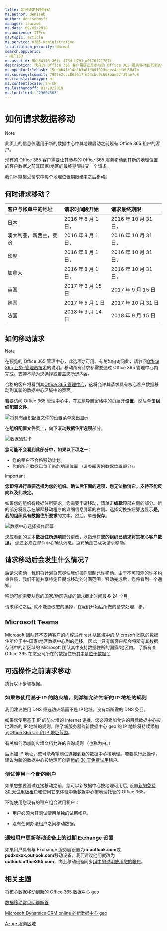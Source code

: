 ```yaml
---
title: 如何请求数据移动
ms.author: deniseb
author: denisebmsft
manager: laurawi
ms.date: 09/05/2018
ms.audience: ITPro
ms.topic: article
ms.service: o365-administration
localization_priority: Normal
search.appverid:
- MET150
ms.assetid: 5bb64310-36fc-473d-b791-a0176f21707f
description: 现有的 Office 365 客户需要让其参与的 Office 365 服务移动到其新的地理位置的客户数据之前其国家/地区的最终期限提交一个请求。
ms.openlocfilehash: 15edbb41c14a1b3061d0d1923eeec4defab58a7b
ms.sourcegitcommit: 792fe2ccc860517fe3dcbc9c668bae97f39ae7c8
ms.translationtype: MT
ms.contentlocale: zh-CN
ms.lasthandoff: 01/29/2019
ms.locfileid: "29604503"
---
```

# <a name="how-to-request-your-data-move"></a>如何请求数据移动

> [!NOTE]
> 此页上的信息仅适用于新的数据中心中其地理启动之前现有 Office 365 租户的客户。 
  
现有的 Office 365 客户需要让其参与的 Office 365 服务移动到其新的地理位置的客户数据之前其国家/地区的最终期限提交一个请求。 
  
我们不能接受请求中每个地理位置期限结束之后移动。 
  
## <a name="when-can-i-request-a-move"></a>何时请求移动？

|**客户与帐单中的地址**|**请求时间段开始**|**请求最终期限**|
|:-----|:-----|:-----|
|日本  <br/> |2016 年 8 月 1日，  <br/> |2016 年 10 月 31日，  <br/> |
|澳大利亚，新西兰，斐济  <br/> |2016 年 8 月 1日，  <br/> |2016 年 10 月 31日，  <br/> |
|印度  <br/> |2016 年 8 月 1日，  <br/> |2016 年 10 月 31日，  <br/> |
|加拿大  <br/> |2016 年 8 月 1日，  <br/> |2016 年 10 月 31日，  <br/> |
|英国  <br/> |2017 年 3 月 15 日  <br/> |2017 年 9 月 15 日  <br/> |
|韩国  <br/> |2017 年 5 月 1 日  <br/> |2017 年 10 月 31 日  <br/> |
|法国  <br/> |2018 年 3 月 14 日  <br/> |2018 年 9 月 15 日  <br/> |
   
## <a name="how-to-request-a-move"></a>如何移动请求

> [!NOTE]
> 在预览的 Office 365 管理中心，此选项才可用。有关如何访问此，请参阅[Office 365 业务-管理员技术](https://aka.ms/365admin)的说明。移动所有请求都需要通过 Office 365 管理中心内完成。支持不能为您选择或覆盖您所选内容。 
  
合格的客户将看到其[Office 365 管理中心](https://aka.ms/365admin)，这将允许其请求具有核心客户数据移动到其新的数据中心区域中的页面。  
  
若要访问 Office 365 管理中心中，在左侧导航窗格中的页展开**设置**，然后单击**组织配置文件**。
  
![将具有组织配置文件的设置菜单突出显示](media/22799fac-32b4-4f79-ae60-3f6ffb7cfbd7.png)
  
在**组织配置文件**页上，向下滚动**数据住所选项**部分。 
  
![数据派驻卡](media/fdb02cd0-825d-4d9e-bb35-6f806282884f.png)
  
**您可能不会看到此部分中，如果以下项之一**：
- 您的租户不合格移动计划。 
- 您的所有数据已位于新的地理位置 （请参阅页的数据位置部分）。 
  
> [!IMPORTANT]
> **您即将进行重要选择为您的组织。确认后下面的选项，您无法撤消它。支持不能反向以及此决定。**
  
如果您的组织有数据住所要求，您需要申请移动，请单击**编辑**顶部右侧的部分。新的部分将显示在解释移动程序的详细信息屏幕的右侧。选择切换按钮旁边显示**是，我的组织具有数据住所要求**的文本。然后，单击**保存**。
  
![数据中心选择操作屏幕](media/f97ab8d2-b0e1-49bf-9d6b-bf75f3081233.png)
  
您应看到的文本**数据住所选项**部分更改，以指示在**您的组织已请求将其核心客户数据。** 您还必须在邮件中心确认消息。这将确定已成功请求移动。 


  
## <a name="what-happens-after-requesting-a-move"></a>请求移动后会发生什么情况？

后请求移动，我们将计划将您尽快我们操作限制允许移动。由于不可预测的许多约束性质，我们不能共享特定日期或移动的时间范围。移动完成后，您将看到一个通知。
  
移动可能需要从您的国家/地区完成的请求截止时间最多 24 个月。
  
请求移动之后, 就不能更改您的选择，在我们开始后所做的请求处理，移。
  
## <a name="microsoft-teams"></a>Microsoft Teams

Microsoft 团队还不支持客户的内容进行 rest 从区域中的 Microsoft 团队的数据住所位于中-国家/地区数据中心到的迁移。 因此，只有新客户都会将所有其数据存储中的新区域的 Microsoft 团队其中支持数据住所的国家/地区内。 了解有关 Office 365 在您公司所在的数据住所[其中是位于数据？](https://products.office.com/where-is-your-data-located)   

## <a name="optional-actions-before-you-request-a-move"></a>可选操作之前请求移动

执行以下步骤根据。
  
### <a name="if-you-use-an-ip-based-firewall-add-allow-rules-for-the-new-ip-addresses"></a>如果您使用基于 IP 的防火墙，则添加允许为新的 IP 地址的规则

我们建议使用 DNS 筛选防火墙而不是 IP 地址。没有新所需的 DNS 条目。
  
如果您使用基于 IP 的防火墙的 Internet 连接，您必须添加允许的目标数据中心按地理新的 IP 地址的规则。除了新服务器的新数据中心 geo 的 IP 地址将持续添加到[Office 365 Url 和 IP 地址范围](https://go.microsoft.com/fwlink/p/?LinkId=229631)。
  
有关如何添加防火墙文档允许的咨询规则 （也称为白。）
  
后添加 IP 地址，您可能希望测试连接到新的数据中心按地理。若要执行此操作，建议为新的数据中心按地理可创建[新的 30 天免费试用](https://go.microsoft.com/fwlink/?LinkId=522463)租户。 
  
### <a name="test-using-a-new-tenant"></a>测试使用一个新的租户

如果您想要测试连接移动之前，您可以新数据中心按地理可用后, 设置[新的免费 30 天试用版租户](https://go.microsoft.com/fwlink/?LinkId=522463)和使用它来体验中新数据中心按地理托管的 Office 365。 
  
不能使用您现有的租户组合试用租户：
  
- 用户必须为其测试使用单独的试用帐户。
    
- 没有任何办法租户之间移动数据。
    
### <a name="notify-users-to-update-out-of-date-exchange-settings-on-mobile-devices"></a>通知用户更新移动设备上的过期 Exchange 设置

如果用户具有与 Exchange 服务器设置为**m.outlook.com**或**podxxxxx.outlook.com**移动设备，我们建议他们就改为**outlook.office365.com**，向上移动设备同步[组中的说明使用您的帐户](https://support.office.com/article/c9139caf-01ab-41a0-827c-3c06ee569ed3)。

## <a name="related-topics"></a>相关主题

[将核心数据移动到新的 Office 365 数据中心 geo](moving-data-to-new-datacenter-geos.md)

[数据移动常见问题解答](data-move-faq.md)

[Microsoft Dynamics CRM online 的新数据中心 geo](https://go.microsoft.com/fwlink/p/?Linkid=615924)
  
[Azure 服务区域](https://azure.microsoft.com/en-us/regions/)
  

